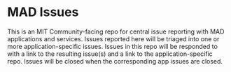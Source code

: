 # MAD Issues

This is an MIT Community-facing repo for central issue reporting with MAD applications and services. Issues reported here will be triaged into one or more application-specific issues. Issues in this repo will be responded to with a link to the resulting issue(s) and a link to the application-specific repo. Issues will be closed when the corresponding app issues are closed.
